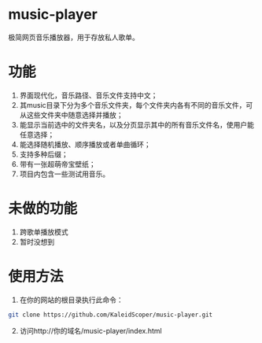 # music-player

极简网页音乐播放器，用于存放私人歌单。

# 功能

1. 界面现代化，音乐路径、音乐文件支持中文；
2. 其music目录下分为多个音乐文件夹，每个文件夹内各有不同的音乐文件，可从这些文件夹中随意选择并播放；
3. 能显示当前选中的文件夹名，以及分页显示其中的所有音乐文件名，使用户能任意选择；
4. 能选择随机播放、顺序播放或者单曲循环；
5. 支持多种后缀；
6. 带有一张超萌帝宝壁纸；
7. 项目内包含一些测试用音乐。

# 未做的功能

1. 跨歌单播放模式
2. 暂时没想到

# 使用方法

1. 在你的网站的根目录执行此命令：

```bash
git clone https://github.com/KaleidScoper/music-player.git
```
2. 访问http://你的域名/music-player/index.html
